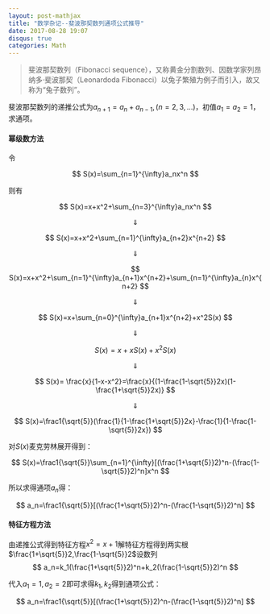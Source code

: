 ```yaml
---
layout: post-mathjax
title: "数学杂记--斐波那契数列通项公式推导"
date: 2017-08-28 19:07
disqus: true
categories: Math
---
```


>斐波那契数列（Fibonacci sequence），又称黄金分割数列、因数学家列昂纳多·斐波那契（Leonardoda Fibonacci）以兔子繁殖为例子而引入，故又称为“兔子数列”。

斐波那契数列的递推公式为$a_{n+1}=a_n+a_{n-1},(n=2,3,...)$，初值$a_1=a_2=1$，求通项。

#### 幂级数方法
令

$$
S(x)=\sum_{n=1}^{\infty}a_nx^n
$$

则有

$$
S(x)=x+x^2+\sum_{n=3}^{\infty}a_nx^n
$$

$$\Downarrow$$

$$
S(x)=x+x^2+\sum_{n=1}^{\infty}a_{n+2}x^{n+2}
$$

$$\Downarrow$$

$$
S(x)=x+x^2+\sum_{n=1}^{\infty}a_{n+1}x^{n+2}+\sum_{n=1}^{\infty}a_{n}x^{n+2}
$$

$$\Downarrow$$

$$
S(x)=x+\sum_{n=0}^{\infty}a_{n+1}x^{n+2}+x^2S(x)
$$

$$\Downarrow$$

$$
S(x)=x+xS(x)+x^2S(x)
$$

$$\Downarrow$$

$$
S(x)= \frac{x}{1-x-x^2}=\frac{x}{(1-\frac{1-\sqrt{5}}2x)(1-\frac{1+\sqrt{5}}2x)}
$$

$$\Downarrow$$

$$
S(x)=\frac1{\sqrt{5}}(\frac{1}{1-\frac{1+\sqrt{5}}2x}-\frac{1}{1-\frac{1-\sqrt{5}}2x})
$$

对$S(x)$麦克劳林展开得到：

$$
S(x)=\frac1{\sqrt{5}}\sum_{n=1}^{\infty}[(\frac{1+\sqrt{5}}2)^n-(\frac{1-\sqrt{5}}2)^n]x^n
$$

所以求得通项$a_n$得：

$$
a_n=\frac1{\sqrt{5}}[(\frac{1+\sqrt{5}}2)^n-(\frac{1-\sqrt{5}}2)^n]
$$

#### 特征方程方法

由递推公式得到特征方程$x^2=x+1$解特征方程得到两实根$\frac{1+\sqrt{5}}2,\frac{1-\sqrt{5}}2$设数列
$$
a_n=k_1(\frac{1+\sqrt{5}}2)^n+k_2(\frac{1-\sqrt{5}}2)^n
$$

代入$a_1=1,a_2=2$即可求得$k_1,k_2$得到通项公式：

$$
a_n=\frac1{\sqrt{5}}[(\frac{1+\sqrt{5}}2)^n-(\frac{1-\sqrt{5}}2)^n]
$$
